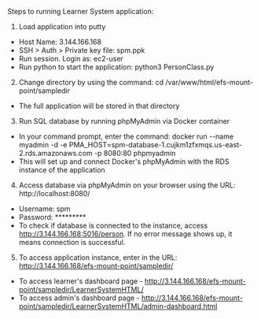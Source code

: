 Steps to running Learner System application:
1. Load application into putty 
 - Host Name: 3.144.166.168
 - SSH > Auth > Private key file: spm.ppk
 - Run session. Login as: ec2-user
 - Run python to start the application: python3 PersonClass.py

2. Change directory by using the command: cd /var/www/html/efs-mount-point/sampledir
 - The full application will be stored in that directory

3. Run SQL database by running phpMyAdmin via Docker container
 - In your command prompt, enter the command: docker run --name myadmin -d -e PMA_HOST=spm-database-1.cujkm1zfxmqs.us-east-2.rds.amazonaws.com -p 8080:80 phpmyadmin
 - This will set up and connect Docker's phpMyAdmin with the RDS instance of the application

4. Access database via phpMyAdmin on your browser using the URL: http://localhost:8080/
 - Username: spm
 - Password: *********
 - To check if database is connected to the instance, access http://3.144.166.168:5016/person. If no error message shows up, it means connection is successful.
 
5. To access application instance, enter in the URL: http://3.144.166.168/efs-mount-point/sampledir/
 - To access learner's dashboard page - http://3.144.166.168/efs-mount-point/sampledir/LearnerSystemHTML/
 - To access admin's dashboard page - http://3.144.166.168/efs-mount-point/sampledir/LearnerSystemHTML/admin-dashboard.html